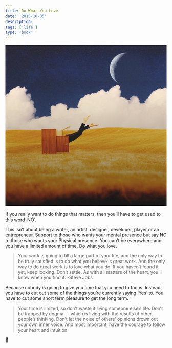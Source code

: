 ```yaml
---
title: Do What You Love
date: '2015-10-05'
description:
tags: ['life']
type: 'book'
---
```


![Do what you love](./do-what-you-love.jpeg)

If you really want to do things that matters, then you’ll have to get used to this word ‘NO’.

This isn’t about being a writer, an artist, designer, developer, player or an entrepreneur. Support to those who wants your mental presence but say NO to those who wants your Physical presence. You can’t be everywhere and you have a limited amount of time. Do what you love.

> Your work is going to fill a large part of your life, and the only way to be truly satisfied is to do what you believe is great work. And the only way to do great work is to love what you do. If you haven’t found it yet, keep looking. Don’t settle. As with all matters of the heart, you’ll know when you find it. -Steve Jobs

Because nobody is going to give you time that you need to focus. Instead, you have to cut out some of the things you’re currently saying ‘Yes’ to. You have to cut some short term pleasure to get the long term.

> Your time is limited, so don’t waste it living someone else’s life. Don’t be trapped by dogma — which is living with the results of other people’s thinking. Don’t let the noise of others’ opinions drown out your own inner voice. And most important, have the courage to follow your heart and intuition.

🙏
